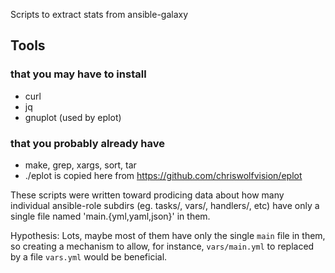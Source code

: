 
Scripts to extract stats from ansible-galaxy

## Tools
### that you may have to install
  * curl
  * jq
  * gnuplot (used by eplot)
### that you probably already have
  * make, grep, xargs, sort, tar
  * ./eplot is copied here from https://github.com/chriswolfvision/eplot

These scripts were written toward prodicing data about how many individual
ansible-role subdirs (eg. tasks/, vars/, handlers/, etc) have only a single file
named 'main.{yml,yaml,json}' in them.

Hypothesis: Lots, maybe most of them have only the single `main` file in them,
so creating a mechanism to allow, for instance, `vars/main.yml` to replaced by 
a file `vars.yml` would be beneficial.

